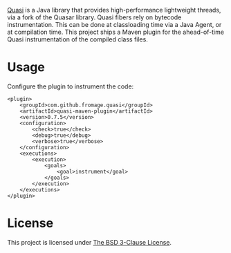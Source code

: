 [Quasi](http://github.com/fromage/quasi) is a Java library that
provides high-performance lightweight threads, via a fork of the Quasar
library. Quasi fibers rely on bytecode
instrumentation. This can be done at classloading time via a Java Agent, or at
compilation time. This project ships a Maven plugin for the ahead-of-time Quasi
instrumentation of the compiled class files.

Usage
=====

Configure the plugin to instrument the code:

    <plugin>
        <groupId>com.github.fromage.quasi</groupId>
        <artifactId>quasi-maven-plugin</artifactId>
        <version>0.7.5</version>
        <configuration>
            <check>true</check>
            <debug>true</debug>
            <verbose>true</verbose>
        </configuration>
        <executions>
            <execution>
                <goals>
                    <goal>instrument</goal>
                </goals>
            </execution>
        </executions>
    </plugin>

License
=======

This project is licensed under
[The BSD 3-Clause License](http://opensource.org/licenses/BSD-3-Clause).

